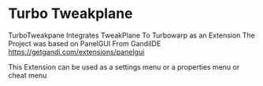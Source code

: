 # Turbo Tweakplane

TurboTweakpane Integrates TweakPlane To Turbowarp as an Extension
The Project was based on PanelGUI From GandiIDE https://getgandi.com/extensions/panelgui

This Extension can be used as a settings menu or a properties menu or cheat menu
